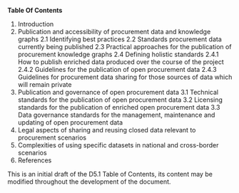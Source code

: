 **Table Of Contents**
1. Introduction
2. Publication and accessibility of procurement data and knowledge graphs
  2.1 Identifying best practices
  2.2 Standards procurement data currently being published
  2.3 Practical approaches for the publication of procurement knowledge graphs
  2.4 Defining holistic standards
    2.4.1 How to publish enriched data produced over the course of the project
    2.4.2 Guidelines for the publication of open procurement data
    2.4.3 Guidelines for procurement data sharing for those sources of data which will remain private
3. Publication and governance of open procurement data
  3.1 Technical standards for the publication of open procurement data
  3.2	Licensing standards for the publication of enriched open procurement data
  3.3	Data governance standards for the management, maintenance and updating of open procurement data
4. Legal aspects of sharing and reusing closed data relevant to procurement scenarios
5. Complexities of using specific datasets in national and cross-border scenarios
6. References

This is an initial draft of the D5.1 Table of Contents, its content may be modified throughout the development of the document.